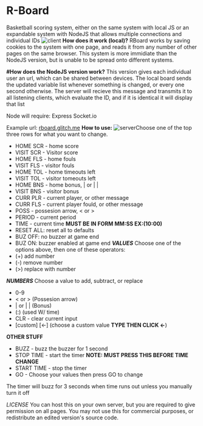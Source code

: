 # R-Board
Basketball scoring system, either on the same system with local JS or an expandable system with NodeJS that allows multiple connections and individual IDs
![client](https://cdn.glitch.global/a592784b-3ddd-43ed-a2ed-5db7ac3ffeda/client.png?v=1679023615461)
**How does it work (local)?**
RBoard works by saving cookies to the system with one page, and reads it from any number of other pages on the same browser. This system is more immidiate than the NodeJS version, but is unable to be spread onto different systems.

**#How does the NodeJS version work?**
This version gives each individual user an url, which can be shared between devices. The local board sends the updated variable list whenever something is changed, or every one second otherwise. The server will recieve this message and transmits it to all listening clients, which evaluate the ID, and if it is identical it will display that list

Node will require:
Express
Socket.io

Example url: [rboard.glitch.me](rboard.glitch.me)
**How to use:**
![server](https://cdn.glitch.global/a592784b-3ddd-43ed-a2ed-5db7ac3ffeda/server.png?v=1679023616975)Choose one of the top three rows for what you want to change.

 - HOME SCR - home score
 - VISIT SCR - Visitor score
 - HOME FLS - home fouls
 - VISIT FLS - visitor fouls
 - HOME TOL - home timeouts left
 - VISIT TOL - visitor tomeouts left
 - HOME BNS - home bonus, | or | |
 - VISIT BNS - visitor bonus
 - CURR PLR - current player, or other message
 - CURR FLS - current player fould, or other message
 - POSS - possesion arrow, < or >
 - PERIOD - current period
 - TIME - current time **MUST BE IN FORM MM:SS  EX:(10:00)**
 - RESET ALL: reset all to defaults
 - BUZ OFF: no buzzer at game end
 - BUZ ON: buzzer enabled at game end
 ***VALUES***
 Choose one of the options above, then one of these operators:
 -  (+) add number
 -  (-) remove number
 -  (>) replace with number

 ***NUMBERS***
 Choose a value to add, subtract, or replace

 - 0-9
 - < or > (Possesion arrow)
 - | or | | (Bonus)
 - (:) (used W/ time)
 - CLR - clear current input
 - [custom] [<-] (choose a custom value **TYPE THEN CLICK <-**)

**OTHER STUFF**
- BUZZ - buzz the buzzer for 1 second
- STOP TIME - start the timer **NOTE: MUST PRESS THIS BEFORE TIME CHANGE**
- START TIME - stop the timer
- GO - Choose your values then press GO to change

The timer will buzz for 3 seconds when time runs out unless you manually turn it off


*LICENSE*
You can host this on your own server, but you are required to give permission on all pages. You may not use this for commercial purposes, or redistribute an edited version's source code. 
